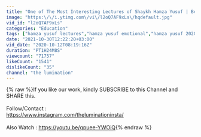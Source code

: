 ```yaml
---
title: "One of The Most Interesting Lectures of Shaykh Hamza Yusuf | Best lecture [MUST LISTEN]"
image: "https:\/\/i.ytimg.com\/vi\/l2oQ7AF9xLs\/hqdefault.jpg"
vid_id: "l2oQ7AF9xLs"
categories: "Education"
tags: ["hamza yusuf lectures","hamza yusuf emotional","hamza yusuf 2020"]
date: "2021-10-30T12:22:20+03:00"
vid_date: "2020-10-12T08:19:16Z"
duration: "PT1H24M8S"
viewcount: "71757"
likeCount: "1541"
dislikeCount: "35"
channel: "the lumination"
---
```

{% raw %}If you like our work, kindly SUBSCRIBE to this Channel and SHARE this.<br /><br />Follow/Contact :<br /> <a rel="nofollow" target="blank" href="https://www.instagram.com/theluminationinsta/">https://www.instagram.com/theluminationinsta/</a><br /><br />Also Watch : <a rel="nofollow" target="blank" href="https://youtu.be/qpuee-YWOiQ">https://youtu.be/qpuee-YWOiQ</a>{% endraw %}
